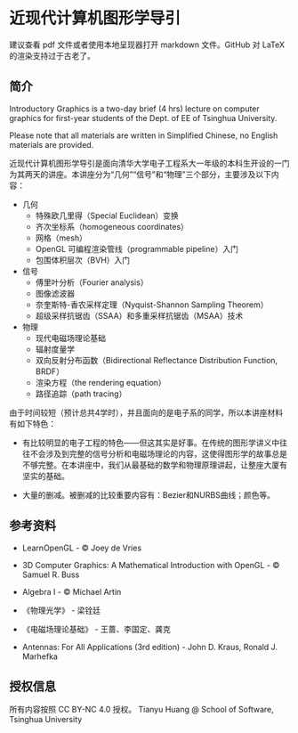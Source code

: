 # 近现代计算机图形学导引

建议查看 pdf 文件或者使用本地呈现器打开 markdown 文件。GitHub 对 LaTeX 的渲染支持过于古老了。

## 简介

Introductory Graphics is a two-day brief (4 hrs) lecture on computer graphics for first-year students of the Dept. of EE of Tsinghua University.

Please note that all materials are written in Simplified Chinese, no English materials are provided.

近现代计算机图形学导引是面向清华大学电子工程系大一年级的本科生开设的一门为其两天的讲座。本讲座分为“几何”“信号”和“物理”三个部分，主要涉及以下内容：

* 几何
    * 特殊欧几里得（Special Euclidean）变换
    * 齐次坐标系（homogeneous coordinates）
    * 网格（mesh）
    * OpenGL 可编程渲染管线（programmable pipeline）入门
    * 包围体积层次（BVH）入门
* 信号
    * 傅里叶分析（Fourier analysis）
    * 图像滤波器
    * 奈奎斯特-香农采样定理（Nyquist-Shannon Sampling Theorem）
    * 超级采样抗锯齿（SSAA）和多重采样抗锯齿（MSAA）技术
* 物理
    * 现代电磁场理论基础
    * 辐射度量学
    * 双向反射分布函数（Bidirectional Reflectance Distribution Function, BRDF）
    * 渲染方程（the rendering equation）
    * 路径追踪（path tracing）

由于时间较短（预计总共4学时），并且面向的是电子系的同学，所以本讲座材料有如下特色：

* 有比较明显的电子工程的特色——但这其实是好事。在传统的图形学讲义中往往不会涉及到完整的信号分析和电磁场理论的内容，这使得图形学的故事总是不够完整。在本讲座中，我们从最基础的数学和物理原理讲起，让整座大厦有坚实的基础。

* 大量的删减。被删减的比较重要内容有：Bezier和NURBS曲线；颜色等。

## 参考资料
* LearnOpenGL - © Joey de Vries

* 3D Computer Graphics: A Mathematical Introduction with OpenGL - © Samuel R. Buss

* Algebra I - © Michael Artin

* 《物理光学》 - 梁铨廷

* 《电磁场理论基础》 - 王蔷、李国定、龚克

* Antennas: For All Applications (3rd edition) - John D. Kraus, Ronald J. Marhefka

## 授权信息

所有内容按照 CC BY-NC 4.0 授权。
Tianyu Huang @ School of Software, Tsinghua University
